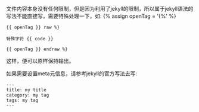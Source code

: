 文件内容本身没有任何限制，但是因为利用了jekyll的限制，所以属于jekyll语法的写法不能直接写，需要特殊处理一下，如:
{% assign openTag = '{%' %} 

```
{{ openTag }} raw %}

特殊字符 {{ code }}

{{ openTag }} endraw %}
```

这样，便可以原样保持输出。

如果需要设置meta元信息，请参考jekyll的官方写法去写:

```
---
title: my title
category: my tag
tags: my tag
---
```